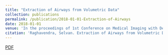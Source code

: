 ```yaml
---
title: "Extraction of Airways from Volumetric Data"
collection: publications
permalink: /publication/2018-01-01-Extraction-of-Airways
date: 2018-01-01
venue: 'In the proceedings of 1st Conference on Medical Imaging with Deep Learning (MIDL 2018), Amsterdam.'
citation: 'Raghavendra, Selvan. Extraction of Airways from Volumetric Data. Diss. Department of Computer Science, Faculty of Science, University of Copenhagen, 2018.'
---
```

[PDF](https://static-curis.ku.dk/portal/files/209119534/raghavendraSelvanPhDThesis.pdf)

